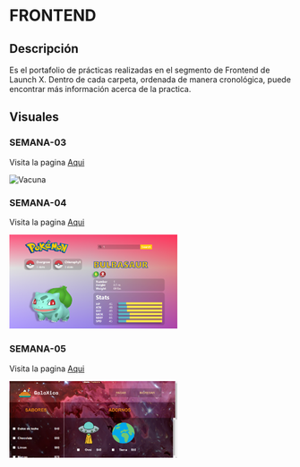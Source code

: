 # FRONTEND

## Descripción
Es el portafolio de prácticas realizadas en el segmento de Frontend de Launch X. Dentro de cada carpeta, ordenada de manera cronológica, 
puede encontrar más información acerca de la practica.

## Visuales
### SEMANA-03
Visita la pagina [Aqui](https://gray-bush-0139fb80f.1.azurestaticapps.net)
<div>
  <img alt="Vacuna" src="./SEMANA-03/assets/vacuna.gif" width="300" />
</div>

### SEMANA-04
Visita la pagina [Aqui](https://black-bay-0a571450f.1.azurestaticapps.net/)
<div>
  <img alt="Pokedex" src="./SEMANA-04/assets/visual/desktop.png" width="300px" />
</div>

### SEMANA-05
Visita la pagina [Aqui](https://agreeable-sky-046b3440f.1.azurestaticapps.net/)
<div>
  <img alt="Pagina de inicio de cliente" src="./SEMANA-05/pasteleria/src/assets/visual/escritorio/homeCliente01.png" width="300px" />
</div>
  
